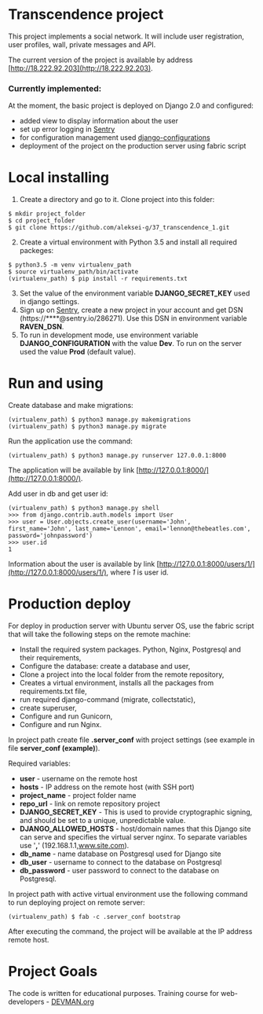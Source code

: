 # Transcendence project

This project implements a social network. It will include user registration, 
user profiles, wall, private messages and API.

The current version of the project is available by address [http://18.222.92.203](http://18.222.92.203).

### Currently implemented:
At the moment, the basic project is deployed on Django 2.0 and configured:
 * added view to display information about the user
 * set up error logging in [Sentry](https://sentry.io/)
 * for configuration management used [django-configurations](https://github.com/jazzband/django-configurations)
 * deployment of the project on the production server using fabric script

# Local installing
1. Create a directory and go to it. Clone project into this folder:
```
$ mkdir project_folder
$ cd project_folder
$ git clone https://github.com/aleksei-g/37_transcendence_1.git
```
2. Create a virtual environment with Python 3.5 and install all required 
packeges:
```
$ python3.5 -m venv virtualenv_path
$ source virtualenv_path/bin/activate
(virtualenv_path) $ pip install -r requirements.txt
```
3. Set the value of the environment variable **DJANGO_SECRET_KEY** used in django 
settings.
4. Sign up on [Sentry](https://sentry.io/), create a new project in your account
 and get DSN (https://****@sentry.io/286271). Use this DSN in environment 
 variable **RAVEN_DSN**.
5. To run in development mode, use environment variable **DJANGO_CONFIGURATION**
 with the value **Dev**. To run on the server used the value **Prod** 
 (default value).

# Run and using
Create database and make migrations:
```
(virtualenv_path) $ python3 manage.py makemigrations
(virtualenv_path) $ python3 manage.py migrate
```
Run the application use the command:
```
(virtualenv_path) $ python3 manage.py runserver 127.0.0.1:8000
```
The application will be available by link [http://127.0.0.1:8000/](http://127.0.0.1:8000/).

Add user in db and get user id:
```
(virtualenv_path) $ python3 manage.py shell
>>> from django.contrib.auth.models import User
>>> user = User.objects.create_user(username='John', first_name='John', last_name='Lennon', email='lennon@thebeatles.com', password='johnpassword')
>>> user.id
1 
```
Information about the user is available by link 
[http://127.0.0.1:8000/users/1/](http://127.0.0.1:8000/users/1/), where *1* is user id.

# Production deploy
For deploy in production server with Ubuntu server OS, use the fabric script 
that will take the following steps on the remote machine:
 * Install the required system packages. Python, Nginx, Postgresql and their requirements,
 * Configure the database: create a database and user,
 * Clone a project into the local folder from the remote repository,
 * Creates a virtual environment, installs all the packages from requirements.txt file,
 * run required django-command (migrate, collectstatic),
 * create superuser,
 * Configure and run Gunicorn,
 * Configure and run Nginx.

In project path create file **.server_conf** with project settings 
(see example in file **server_conf (example)**).

Required variables:
 * **user** - username on the remote host
 * **hosts** - IP address on the remote host (with SSH port)
 * **project_name** - project folder name
 * **repo_url** - link on remote repository project
 * **DJANGO_SECRET_KEY** - This is used to provide cryptographic signing, 
 and should be set to a unique, unpredictable value.
 * **DJANGO_ALLOWED_HOSTS** - host/domain names that this Django site can serve
 and specifies the virtual server nginx. To separate variables use '**,**'
  (192.168.1.1,www.site.com).
 * **db_name** - name database on Postgresql used for Django site
 * **db_user** - username to connect to the database on Postgresql
 * **db_password** - user password  to connect to the database on Postgresql.
 
In project path with active virtual environment use the following command 
to run deploying project on remote server:
```
(virtualenv_path) $ fab -c .server_conf bootstrap
```
After executing the command, the project will be available at the IP address 
remote host.

# Project Goals

The code is written for educational purposes. Training course for web-developers - [DEVMAN.org](https://devman.org)
